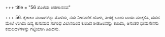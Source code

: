 +++
title = "56 ತೊಳೆದು ಚರಣಾನನವ"

+++
56. ಕೈಕಾಲು ಮುಖಗಳನ್ನು ತೊಳೆದು, ನಡು ನೀರವರೆಗೆ ಹೋಗಿ, ತೀರಕ್ಕೆ ಬಂದು ಬಾಯಿ ಮುಕ್ಕಳಿಸಿ, ದಡದ ಮೇಲೆ ಉಗಿದು ದಿವ್ಯ ಕುಸುಮದ ಸುಗಂಧ ವಿಲಾಸದಿಂದ ಕೂಡಿದ ಶೀತಜಲವನ್ನು ಕುಡಿದು, ಅನಂತರ ಭೀಮಸೇನನು ಕಮಲದಳಗಳನ್ನು ಗಟ್ಟಿಯಾಗಿ ಹಿಡಿದನು.